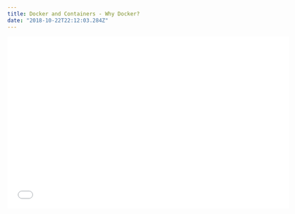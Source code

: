 ```yaml
---
title: Docker and Containers - Why Docker?
date: "2018-10-22T22:12:03.284Z"
---
```


<div class="embed-responsive embed-responsive-16by9">
    <iframe class="embed-responsive-item" id="youtubeplayer" type="text/html" width="640" height="390"
        src="//www.youtube.com/embed/RYDHUTHLf8U" frameborder="0"/>
</div>


>"By 2020, more than 50% of global organizations will be running containers in production." -Gartner

### What is Docker?

Docker is a fast growing container technology that covers the entire lifecycle of software management,
involving developers, system operators, build engineers, testers, system admins and any roles in between
in a consistent environment.

The shift to containers is happening fast in the world of computation infrastructure.

### Why use Docker?

#### Docker is all about speed.

- Develop Faster
- Build Faster
- Test Faster
- Deploy Faster
- Update Faster
- Recover Faster

#### The "Matrix from Hell" breeds complexity

Without container technology, to manage a multi-tier application could be very complex.
Different components of app such as web frontend, backend workers and databases require different
dependencies, environments (e.g. developer machine, testing infra, and production env), 
even different operating systems.

Containers allow you to run and test the software the same way everywhere you are running it.
Docker frees us from the tasks of the repetitive daily maintenance and allows us to get more time
to innovate.

#### Smooth Migration

Docker is focused on the migration experience.
Migrating app to docker containers does not require rewriting the app. Container is just a different
way of running and packaging the app, moving the app around your infrastructure.

#### Cost Reduction

Docker compacts different apps into isolated containers
that run on a single machine, reducing the waste of computation infrastructure resources. 
 